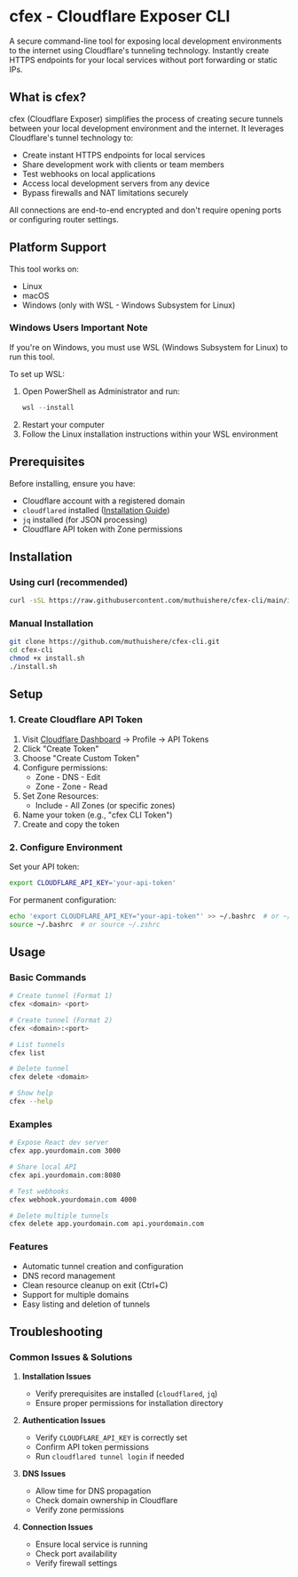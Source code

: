 # cfex - Cloudflare Exposer CLI

A secure command-line tool for exposing local development environments to the internet using Cloudflare's tunneling technology. Instantly create HTTPS endpoints for your local services without port forwarding or static IPs.

## What is cfex?

cfex (Cloudflare Exposer) simplifies the process of creating secure tunnels between your local development environment and the internet. It leverages Cloudflare's tunnel technology to:

- Create instant HTTPS endpoints for local services
- Share development work with clients or team members
- Test webhooks on local applications
- Access local development servers from any device
- Bypass firewalls and NAT limitations securely

All connections are end-to-end encrypted and don't require opening ports or configuring router settings.


## Platform Support

This tool works on:
- Linux
- macOS
- Windows (only with WSL - Windows Subsystem for Linux)

### Windows Users Important Note
If you're on Windows, you must use WSL (Windows Subsystem for Linux) to run this tool.

To set up WSL:
1. Open PowerShell as Administrator and run:
   ```powershell
   wsl --install
   ```
2. Restart your computer
3. Follow the Linux installation instructions within your WSL environment

## Prerequisites

Before installing, ensure you have:
- Cloudflare account with a registered domain
- `cloudflared` installed ([Installation Guide](https://developers.cloudflare.com/cloudflare-one/connections/connect-apps/install-and-setup/installation))
- `jq` installed (for JSON processing)
- Cloudflare API token with Zone permissions

## Installation

### Using curl (recommended)
```bash
curl -sSL https://raw.githubusercontent.com/muthuishere/cfex-cli/main/install.sh | bash
```

### Manual Installation
```bash
git clone https://github.com/muthuishere/cfex-cli.git
cd cfex-cli
chmod +x install.sh
./install.sh
```

## Setup

### 1. Create Cloudflare API Token

1. Visit [Cloudflare Dashboard](https://dash.cloudflare.com) → Profile → API Tokens
2. Click "Create Token"
3. Choose "Create Custom Token"
4. Configure permissions:
   - Zone - DNS - Edit
   - Zone - Zone - Read
5. Set Zone Resources:
   - Include - All Zones (or specific zones)
6. Name your token (e.g., "cfex CLI Token")
7. Create and copy the token

### 2. Configure Environment

Set your API token:

```bash
export CLOUDFLARE_API_KEY='your-api-token'
```

For permanent configuration:
```bash
echo 'export CLOUDFLARE_API_KEY="your-api-token"' >> ~/.bashrc  # or ~/.zshrc
source ~/.bashrc  # or source ~/.zshrc
```

## Usage

### Basic Commands

```bash
# Create tunnel (Format 1)
cfex <domain> <port>

# Create tunnel (Format 2)
cfex <domain>:<port>

# List tunnels
cfex list

# Delete tunnel
cfex delete <domain>

# Show help
cfex --help
```

### Examples

```bash
# Expose React dev server
cfex app.yourdomain.com 3000

# Share local API
cfex api.yourdomain.com:8080

# Test webhooks
cfex webhook.yourdomain.com 4000

# Delete multiple tunnels
cfex delete app.yourdomain.com api.yourdomain.com
```

### Features

- Automatic tunnel creation and configuration
- DNS record management
- Clean resource cleanup on exit (Ctrl+C)
- Support for multiple domains
- Easy listing and deletion of tunnels

## Troubleshooting

### Common Issues & Solutions

1. **Installation Issues**
   - Verify prerequisites are installed (`cloudflared`, `jq`)
   - Ensure proper permissions for installation directory

2. **Authentication Issues**
   - Verify `CLOUDFLARE_API_KEY` is correctly set
   - Confirm API token permissions
   - Run `cloudflared tunnel login` if needed

3. **DNS Issues**
   - Allow time for DNS propagation
   - Check domain ownership in Cloudflare
   - Verify zone permissions

4. **Connection Issues**
   - Ensure local service is running
   - Check port availability
   - Verify firewall settings
